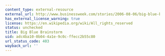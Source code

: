 ```yaml
---
content_type: external-resource
external_url: http://www.businessweek.com/stories/2006-08-06/big-blue-brainstorm
has_external_license_warning: true
license: https://en.wikipedia.org/wiki/All_rights_reserved
status: unchecked
title: Big Blue Brainstorm
uid: adc4ba10-0b04-4a1e-9c0c-ffecc2b55c80
url_status_code: 403
wayback_url: ''
---
```

